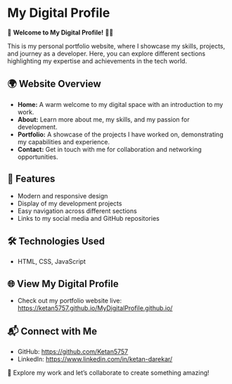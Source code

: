 # My Digital Profile

🚀 **Welcome to My Digital Profile!** 👨‍💻

This is my personal portfolio website, where I showcase my skills, projects, and journey as a developer. Here, you can explore different sections highlighting my expertise and achievements in the tech world.

## 🌍 Website Overview
- **Home:** A warm welcome to my digital space with an introduction to my work.
- **About:** Learn more about me, my skills, and my passion for development.
- **Portfolio:** A showcase of the projects I have worked on, demonstrating my capabilities and experience.
- **Contact:** Get in touch with me for collaboration and networking opportunities.

## 🚀 Features
- Modern and responsive design
- Display of my development projects
- Easy navigation across different sections
- Links to my social media and GitHub repositories

## 🛠️ Technologies Used
- HTML, CSS, JavaScript

## 🌐 View My Digital Profile
- Check out my portfolio website live: https://ketan5757.github.io/MyDigitalProfile.github.io/


## 📬 Connect with Me
- GitHub: https://github.com/Ketan5757
- LinkedIn: https://www.linkedin.com/in/ketan-darekar/

🌟 Explore my work and let’s collaborate to create something amazing!

